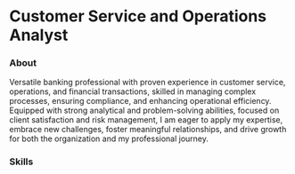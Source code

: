 # Customer Service and Operations Analyst

### About
Versatile banking professional with proven experience in customer service, operations, and financial transactions, skilled in managing complex processes, ensuring compliance, and enhancing operational efficiency. Equipped with strong analytical and problem-solving abilities, focused on client satisfaction and risk management, I am eager to apply my expertise, embrace new challenges, foster meaningful relationships, and drive growth for both the organization and my professional journey.

### Skills













